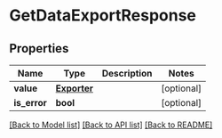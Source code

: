 # GetDataExportResponse

## Properties
Name | Type | Description | Notes
------------ | ------------- | ------------- | -------------
**value** | [**Exporter**](Exporter.md) |  | [optional] 
**is_error** | **bool** |  | [optional] 

[[Back to Model list]](../README.md#documentation-for-models) [[Back to API list]](../README.md#documentation-for-api-endpoints) [[Back to README]](../README.md)

